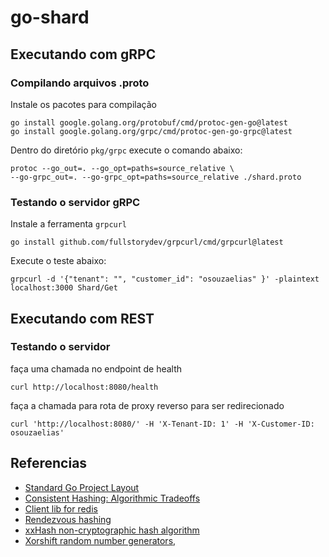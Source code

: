 # go-shard

## Executando com gRPC 

### Compilando arquivos .proto

Instale os pacotes para compilação

```shell
go install google.golang.org/protobuf/cmd/protoc-gen-go@latest
go install google.golang.org/grpc/cmd/protoc-gen-go-grpc@latest
```

Dentro do diretório `pkg/grpc` execute o comando abaixo:

```shell
protoc --go_out=. --go_opt=paths=source_relative \
--go-grpc_out=. --go-grpc_opt=paths=source_relative ./shard.proto 
```

### Testando o servidor gRPC

Instale a ferramenta `grpcurl`

```shell
go install github.com/fullstorydev/grpcurl/cmd/grpcurl@latest
```

Execute o teste abaixo:

```shell
grpcurl -d '{"tenant": "", "customer_id": "osouzaelias" }' -plaintext localhost:3000 Shard/Get
```

## Executando com REST

### Testando o servidor

faça uma chamada no endpoint de health

```shell
curl http://localhost:8080/health
```

faça a chamada para rota de proxy reverso para ser redirecionado

```shell
curl 'http://localhost:8080/' -H 'X-Tenant-ID: 1' -H 'X-Customer-ID: osouzaelias'
```


## Referencias

- [Standard Go Project Layout](https://github.com/golang-standards/project-layout)
- [Consistent Hashing: Algorithmic Tradeoffs](https://dgryski.medium.com/consistent-hashing-algorithmic-tradeoffs-ef6b8e2fcae8)
- [Client lib for redis](https://github.com/redis/go-redis/blob/21bd40a47e56e61c0598ea1bdf8e02e67d1aa651/ring.go#L28) 
- [Rendezvous hashing](https://en.wikipedia.org/wiki/Rendezvous_hashing)
- [xxHash non-cryptographic hash algorithm](https://xxhash.com/)
- [Xorshift random number generators,](https://en.wikipedia.org/wiki/Xorshift)
